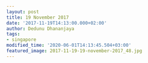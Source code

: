 ```yaml
---
layout: post
title: 19 November 2017
date: '2017-11-19T14:13:00.000+02:00'
author: Dedunu Dhananjaya
tags:
- singapore
modified_time: '2020-06-01T14:13:45.504+03:00'
featured_image: 2017-11-19-19-november-2017_48.jpg
---
```

